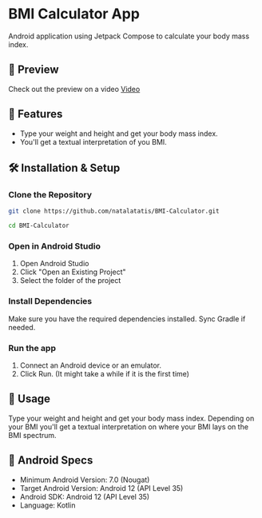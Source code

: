 # BMI Calculator App
Android application using Jetpack Compose to calculate your body mass index. 

## 🔗 Preview
Check out the preview on a video 
[Video](https://drive.google.com/file/d/1YZJw8K3_2imtY4R2VNMSpGBRblx95B7v/view?usp=sharing)

## 📌 Features
- Type your weight and height and get your body mass index.
- You'll get a textual interpretation of you BMI.

## 🛠️ Installation & Setup

###  Clone the Repository
```sh
git clone https://github.com/natalatatis/BMI-Calculator.git
```
```sh
cd BMI-Calculator
```

###  Open in Android Studio
1. Open Android Studio
2. Click "Open an Existing Project"
3. Select the folder of the project

### Install Dependencies
Make sure you have the required dependencies installed. Sync Gradle if needed.

### Run the app 
1. Connect an Android device or an emulator.
2. Click Run.
(It might take a while if it is the first time)
## 🚀 Usage
Type your weight and height and get your body mass index.
Depending on your BMI you'll get a textual interpretation on where your BMI lays on the BMI spectrum.

## 📱 Android Specs
- Minimum Android Version: 7.0 (Nougat)
- Target Android Version: Android 12 (API Level 35)
- Android SDK: Android 12 (API Level 35)
- Language: Kotlin

